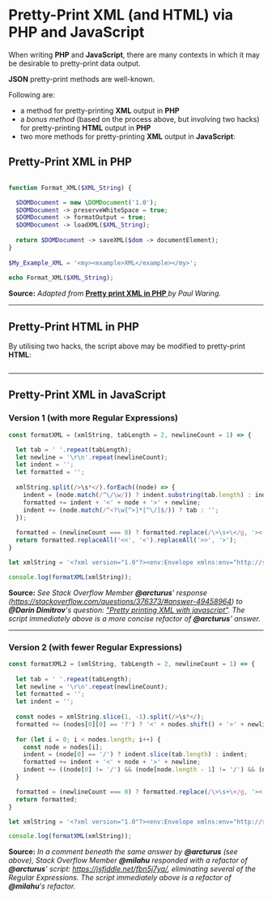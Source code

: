 # Pretty-Print XML (and HTML) via PHP and JavaScript
When writing **PHP** and **JavaScript**, there are many contexts in which it may be desirable to pretty-print data output.

**JSON** pretty-print methods are well-known.

Following are:

 - a method for pretty-printing **XML** output in **PHP**
 - a *bonus method* (based on the process above, but involving two hacks) for pretty-printing **HTML** output in **PHP**
 - two more methods for pretty-printing **XML** output in **JavaScript**:

## Pretty-Print XML in PHP

```php

function Format_XML($XML_String) {

  $DOMDocument = new \DOMDocument('1.0');
  $DOMDocument -> preserveWhiteSpace = true;
  $DOMDocument -> formatOutput = true;
  $DOMDocument -> loadXML($XML_String);
  
  return $DOMDocument -> saveXML($dom -> documentElement);
}
  
$My_Example_XML = '<my><example>XML</example></my>';
  
echo Format_XML($XML_String);

```

**Source:** *Adapted from* **[Pretty print XML in PHP ](https://www.phpdeveloper.org.uk/pretty-print-xml-in-php/)** *by Paul Waring.*

_____

## Pretty-Print HTML in PHP

By utilising two hacks, the script above may be modified to pretty-print **HTML**:

```php

```

_____


## Pretty-Print XML in JavaScript

### Version 1 (with more Regular Expressions)

```js
const formatXML = (xmlString, tabLength = 2, newlineCount = 1) => {

  let tab = ' '.repeat(tabLength);
  let newline = '\r\n'.repeat(newlineCount);
  let indent = '';
  let formatted = '';
    
  xmlString.split(/>\s*</).forEach((node) => {
    indent = (node.match(/^\/\w/)) ? indent.substring(tab.length) : indent;
    formatted += indent + '<' + node + '>' + newline;
    indent += (node.match(/^<?\w[^>]*[^\/]$/)) ? tab : '';
  });
    
  formatted = (newlineCount === 0) ? formatted.replace(/\>\s+\</g, '><') : formatted;    
  return formatted.replaceAll('<<', '<').replaceAll('>>', '>');
}

let xmlString = '<?xml version="1.0"?><env:Envelope xmlns:env="http://schemas.xmlsoap.org/soap/envelope/"><env:Header/><env:Body><ns2:checkVatResponse xmlns:ns2="urn:ec.europa.eu:taxud:vies:services:checkVat:types"><ns2:countryCode>NL</ns2:countryCode><ns2:vatNumber>805734958B01</ns2:vatNumber><ns2:requestDate>2023-01-25+01:00</ns2:requestDate><ns2:valid>true</ns2:valid><ns2:name>BOOKING.COM B.V.</ns2:name><ns2:address>HERENGRACHT 00597 1017CE AMSTERDAM</ns2:address></ns2:checkVatResponse></env:Body></env:Envelope>';

console.log(formatXML(xmlString));

```

**Source:** *See Stack Overflow Member **@arcturus**' response (https://stackoverflow.com/questions/376373/#answer-49458964) to **@Darin Dimitrov**'s question: ["Pretty printing XML with javascript"](https://stackoverflow.com/questions/376373/pretty-printing-xml-with-javascript). The script immediately above is a more concise refactor of **@arcturus**' answer.*

_______

### Version 2 (with fewer Regular Expressions)

```js
const formatXML2 = (xmlString, tabLength = 2, newlineCount = 1) => {
  
  let tab = ' '.repeat(tabLength);
  let newline = '\r\n'.repeat(newlineCount);
  let formatted = '';
  let indent = '';
  
  const nodes = xmlString.slice(1, -1).split(/>\s*</);
  formatted += (nodes[0][0] == '?') ? '<' + nodes.shift() + '>' + newline : '';
  
  for (let i = 0; i < nodes.length; i++) {
    const node = nodes[i];
    indent = (node[0] == '/') ? indent.slice(tab.length) : indent;
    formatted += indent + '<' + node + '>' + newline;
    indent += ((node[0] != '/') && (node[node.length - 1] != '/') && (node.indexOf('</') == -1)) ? tab : '';
  }

  formatted = (newlineCount === 0) ? formatted.replace(/\>\s+\</g, '><') : formatted;
  return formatted;
}

let xmlString = '<?xml version="1.0"?><env:Envelope xmlns:env="http://schemas.xmlsoap.org/soap/envelope/"><env:Header/><env:Body><ns2:checkVatResponse xmlns:ns2="urn:ec.europa.eu:taxud:vies:services:checkVat:types"><ns2:countryCode>NL</ns2:countryCode><ns2:vatNumber>805734958B01</ns2:vatNumber><ns2:requestDate>2023-01-25+01:00</ns2:requestDate><ns2:valid>true</ns2:valid><ns2:name>BOOKING.COM B.V.</ns2:name><ns2:address>HERENGRACHT 00597 1017CE AMSTERDAM</ns2:address></ns2:checkVatResponse></env:Body></env:Envelope>';

console.log(formatXML(xmlString));

```

**Source:** *In a comment beneath the same answer by **@arcturus** (see above), Stack Overflow Member **@milahu** responded with a refactor of **@arcturus**' script: https://jsfiddle.net/fbn5j7ya/, eliminating several of the Regular Expressions. The script immediately above is a refactor of **@milahu**'s refactor.*


